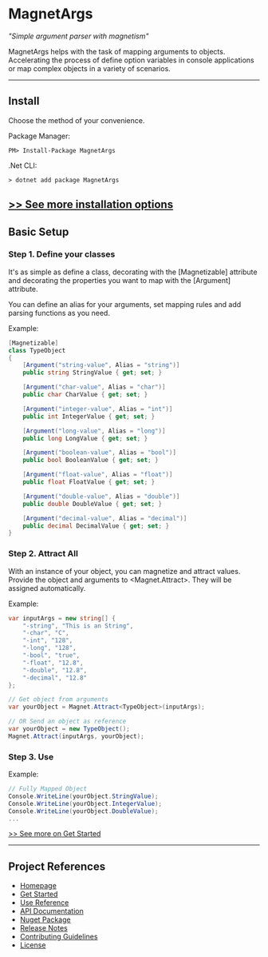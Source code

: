 # MagnetArgs
_"Simple argument parser with magnetism"_

MagnetArgs helps with the task of mapping arguments to objects. Accelerating the process of define option variables in console applications or map complex objects in a variety of scenarios.

---

## Install
Choose the method of your convenience.

Package Manager:
``` shell
PM> Install-Package MagnetArgs
```
.Net CLI:
``` shell
> dotnet add package MagnetArgs
```

[>> See more installation options](https://arttorres.github.io/MagnetArgs/articles/install.html)
---

## Basic Setup

### Step 1. Define your classes

It's as simple as define a class, decorating with the [Magnetizable] attribute and decorating the properties you want to map with the [Argument] attribute.

You can define an alias for your arguments, set mapping rules and add parsing functions as you need.

Example:
``` csharp
[Magnetizable]
class TypeObject
{
    [Argument("string-value", Alias = "string")]
    public string StringValue { get; set; }

    [Argument("char-value", Alias = "char")]
    public char CharValue { get; set; }

    [Argument("integer-value", Alias = "int")]
    public int IntegerValue { get; set; }

    [Argument("long-value", Alias = "long")]
    public long LongValue { get; set; }

    [Argument("boolean-value", Alias = "bool")]
    public bool BooleanValue { get; set; }

    [Argument("float-value", Alias = "float")]
    public float FloatValue { get; set; }

    [Argument("double-value", Alias = "double")]
    public double DoubleValue { get; set; }

    [Argument("decimal-value", Alias = "decimal")]
    public decimal DecimalValue { get; set; }
}
```

### Step 2. Attract All

With an instance of your object, you can magnetize and attract values. Provide the object and arguments to <Magnet.Attract>. They will be assigned automatically.

Example:
``` csharp
var inputArgs = new string[] {
    "-string", "This is an String",
    "-char", "C",
    "-int", "128",
    "-long", "128",
    "-bool", "true",
    "-float", "12.8",
    "-double", "12.8",
    "-decimal", "12.8"
};

// Get object from arguments
var yourObject = Magnet.Attract<TypeObject>(inputArgs);

// OR Send an object as reference
var yourObject = new TypeObject();
Magnet.Attract(inputArgs, yourObject);
```

### Step 3. Use

Example:

``` csharp
// Fully Mapped Object
Console.WriteLine(yourObject.StringValue);
Console.WriteLine(yourObject.IntegerValue);
Console.WriteLine(yourObject.DoubleValue);
...
```

[>> See more on Get Started](https://arttorres.github.io/TWidgets/articles/get-started.html)

---
## Project References
- [Homepage](https://arttorres.github.io/MagnetArgs)
- [Get Started](https://arttorres.github.io/MagnetArgs/articles/get-started.html)
- [Use Reference](https://arttorres.github.io/MagnetArgs/articles/intro.html)
- [API Documentation](https://arttorres.github.io/MagnetArgs/api/index.html)
- [Nuget Package](https://www.nuget.org/packages/MagnetArgs)
- [Release Notes](https://github.com/arttorres/MagnetArgs/releases)
- [Contributing Guidelines](https://github.com/ArtTorres/MagnetArgs/blob/master/.github/CONTRIBUTING.md)
- [License](https://github.com/ArtTorres/MagnetArgs/blob/master/LICENSE)
